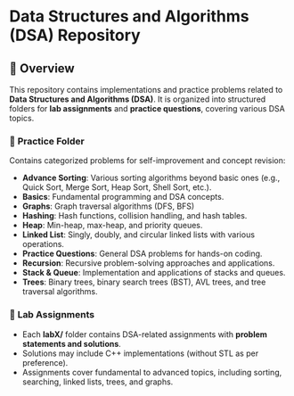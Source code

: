 # Data Structures and Algorithms (DSA) Repository

## 📌 Overview
This repository contains implementations and practice problems related to **Data Structures and Algorithms (DSA)**. It is organized into structured folders for **lab assignments** and **practice questions**, covering various DSA topics.

### 🔹 **Practice Folder**
Contains categorized problems for self-improvement and concept revision:
- **Advance Sorting**: Various sorting algorithms beyond basic ones (e.g., Quick Sort, Merge Sort, Heap Sort, Shell Sort, etc.).
- **Basics**: Fundamental programming and DSA concepts.
- **Graphs**: Graph traversal algorithms (DFS, BFS)
- **Hashing**: Hash functions, collision handling, and hash tables.
- **Heap**: Min-heap, max-heap, and priority queues.
- **Linked List**: Singly, doubly, and circular linked lists with various operations.
- **Practice Questions**: General DSA problems for hands-on coding.
- **Recursion**: Recursive problem-solving approaches and applications.
- **Stack & Queue**: Implementation and applications of stacks and queues.
- **Trees**: Binary trees, binary search trees (BST), AVL trees, and tree traversal algorithms.

### 🔹 **Lab Assignments**
- Each **labX/** folder contains DSA-related assignments with **problem statements and solutions**.
- Solutions may include C++ implementations (without STL as per preference).
- Assignments cover fundamental to advanced topics, including sorting, searching, linked lists, trees, and graphs.




